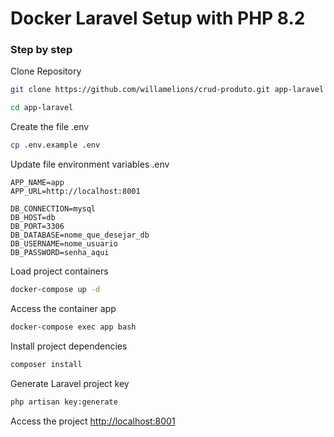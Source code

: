 
# Docker Laravel Setup with PHP 8.2

### Step by step
Clone Repository
```sh
git clone https://github.com/willamelions/crud-produto.git app-laravel
```
```sh
cd app-laravel
```


Create the file .env
```sh
cp .env.example .env
```


Update file environment variables .env
```dosini
APP_NAME=app
APP_URL=http://localhost:8001

DB_CONNECTION=mysql
DB_HOST=db
DB_PORT=3306
DB_DATABASE=nome_que_desejar_db
DB_USERNAME=nome_usuario
DB_PASSWORD=senha_aqui

```


Load project containers
```sh
docker-compose up -d
```


Access the container app
```sh
docker-compose exec app bash
```


Install project dependencies
```sh
composer install
```


Generate Laravel project key
```sh
php artisan key:generate
```


Access the project
[http://localhost:8001](http://localhost:8001)
